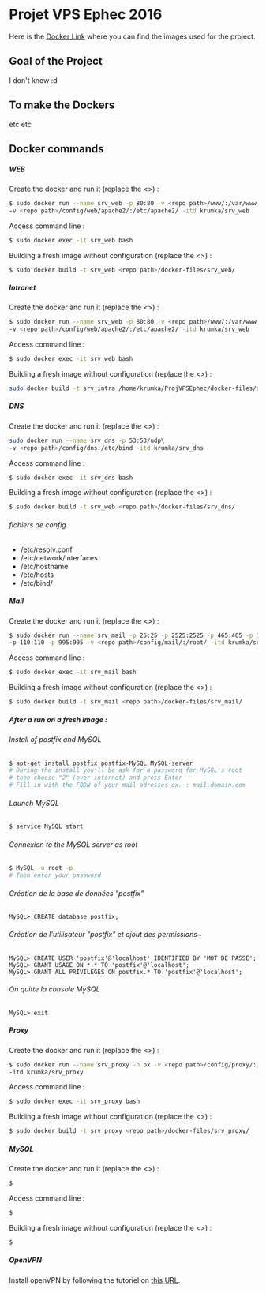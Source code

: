 # Projet VPS Ephec 2016

Here is the [Docker Link](https://hub.docker.com/u/krumka/) where you can find the images used for the project.

## Goal of the Project

I don't know :d

## To make the Dockers

etc etc

## Docker commands
##### WEB
Create the docker and run it (replace the <>) : 
~~~bash
$ sudo docker run --name srv_web -p 80:80 -v <repo path>/www/:/var/www \
-v <repo path>/config/web/apache2/:/etc/apache2/ -itd krumka/srv_web
~~~

Access command line : 
~~~bash
$ sudo docker exec -it srv_web bash
~~~

Building a fresh image without configuration (replace the <>) : 
~~~bash
$ sudo docker build -t srv_web <repo path>/docker-files/srv_web/
~~~
##### Intranet
Create the docker and run it (replace the <>) : 
~~~bash
$ sudo docker run --name srv_web -p 80:80 -v <repo path>/www/:/var/www \
-v <repo path>/config/web/apache2/:/etc/apache2/ -itd krumka/srv_web
~~~

Access command line : 
~~~bash
$ sudo docker exec -it srv_web bash
~~~

Building a fresh image without configuration (replace the <>) : 
~~~bash
sudo docker build -t srv_intra /home/krumka/ProjVPSEphec/docker-files/srv_web/
~~~
##### DNS
Create the docker and run it (replace the <>) : 
~~~bash
sudo docker run --name srv_dns -p 53:53/udp\ 
-v <repo path>/config/dns:/etc/bind -itd krumka/srv_dns
~~~

Access command line : 
~~~bash
$ sudo docker exec -it srv_dns bash
~~~

Building a fresh image without configuration (replace the <>) : 
~~~bash
$ sudo docker build -t srv_web <repo path>/docker-files/srv_dns/
~~~
###### fichiers de config : 
* /etc/resolv.conf
* /etc/network/interfaces
* /etc/hostname
* /etc/hosts
* /etc/bind/
##### Mail
Create the docker and run it (replace the <>) : 
~~~bash
$ sudo docker run --name srv_mail -p 25:25 -p 2525:2525 -p 465:465 -p 143:143 -p 993:993\ 
-p 110:110 -p 995:995 -v <repo path>/config/mail/:/root/ -itd krumka/srv_mail
~~~

Access command line : 
~~~bash
$ sudo docker exec -it srv_mail bash
~~~

Building a fresh image without configuration (replace the <>) : 
~~~bash
$ sudo docker build -t srv_mail <repo path>/docker-files/srv_mail/
~~~

##### After a run on a fresh image : 

###### Install of postfix and MySQL

~~~bash
$ apt-get install postfix postfix-MySQL MySQL-server
# During the install you'll be ask for a password for MySQL's root
# then choose "2" (over internet) and press Enter
# Fill in with the FQDN of your mail adresses ex. : mail.domain.com
~~~
	
###### Launch MySQL
~~~bash
$ service MySQL start
~~~
###### Connexion to the MySQL server as root
~~~bash
$ MySQL -u root -p
# Then enter your password
~~~
###### Création de la base de données "postfix"
~~~MySQL
MySQL> CREATE database postfix;
~~~

###### Création de l'utilisateur "postfix" et ajout des permissions~
~~~MySQL
MySQL> CREATE USER 'postfix'@'localhost' IDENTIFIED BY 'MOT DE PASSE';
MySQL> GRANT USAGE ON *.* TO 'postfix'@'localhost';
MySQL> GRANT ALL PRIVILEGES ON postfix.* TO 'postfix'@'localhost';
~~~

###### On quitte la console MySQL
~~~MySQL
MySQL> exit
~~~

##### Proxy
Create the docker and run it (replace the <>) : 
~~~bash
$ sudo docker run --name srv_proxy -h px -v <repo path>/config/proxy/:/root/ \
-itd krumka/srv_proxy
~~~

Access command line : 
~~~bash
$ sudo docker exec -it srv_proxy bash
~~~

Building a fresh image without configuration (replace the <>) : 
~~~bash
$ sudo docker build -t srv_proxy <repo path>/docker-files/srv_proxy/
~~~

##### MySQL
Create the docker and run it (replace the <>) : 
~~~bash
$ 
~~~

Access command line : 
~~~bash
$ 
~~~

Building a fresh image without configuration (replace the <>) : 
~~~bash
$ 
~~~

##### OpenVPN
Install openVPN by following the tutoriel on [this URL](https://www.digitalocean.com/community/tutorials/how-to-set-up-an-openvpn-server-on-ubuntu-14-04).